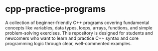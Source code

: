# cpp-practice-programs
A collection of beginner-friendly C++ programs covering fundamental concepts like variables, data types, loops, arrays, functions, and simple problem-solving exercises. This repository is designed for students and newcomers who want to learn and practice C++ syntax and core programming logic through clear, well-commented examples.
